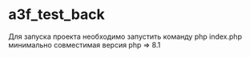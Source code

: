 # a3f_test_back

Для запуска проекта необходимо запустить команду php index.php
минимально совместимая версия php => 8.1
